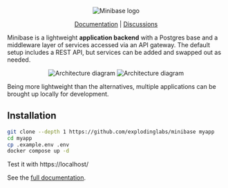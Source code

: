 <p align="center">
  <img alt="Minibase logo" src="https://github.com/explodinglabs/minibase/blob/main/logo.png?raw=true" />
</p>

<p align="center">
  <a href="https://github.com/minibasehq/minibase/wiki">Documentation</a> |
  <a href="https://github.com/minibasehq/minibase/discussions">Discussions</a>
</p>

Minibase is a lightweight **application backend** with a Postgres base and a
middleware layer of services accessed via an API gateway. The default setup
includes a REST API, but services can be added and swapped out as needed.

<p align="center">
  <img alt="Architecture diagram" src="https://github.com/explodinglabs/minibase/blob/main/architecture-light.svg?raw=true#gh-light-mode-only" />
  <img alt="Architecture diagram" src="https://github.com/explodinglabs/minibase/blob/main/architecture-dark.svg?raw=true#gh-dark-mode-only" />
</p>

Being more lightweight than the alternatives, multiple applications can be
brought up locally for development.

## Installation

```sh
git clone --depth 1 https://github.com/explodinglabs/minibase myapp
cd myapp
cp .example.env .env
docker compose up -d
```

Test it with https://localhost/

See the [full documentation](https://github.com/explodinglabs/minibase/wiki).
